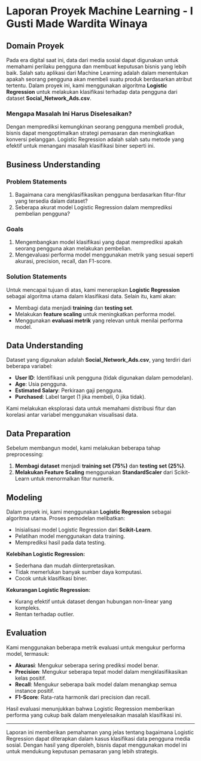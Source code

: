 # Laporan Proyek Machine Learning - I Gusti Made Wardita Winaya 

## Domain Proyek
Pada era digital saat ini, data dari media sosial dapat digunakan untuk memahami perilaku pengguna dan membuat keputusan bisnis yang lebih baik. Salah satu aplikasi dari Machine Learning adalah dalam menentukan apakah seorang pengguna akan membeli suatu produk berdasarkan atribut tertentu. Dalam proyek ini, kami menggunakan algoritma **Logistic Regression** untuk melakukan klasifikasi terhadap data pengguna dari dataset **Social_Network_Ads.csv**.

### Mengapa Masalah Ini Harus Diselesaikan?
Dengan memprediksi kemungkinan seorang pengguna membeli produk, bisnis dapat mengoptimalkan strategi pemasaran dan meningkatkan konversi pelanggan. Logistic Regression adalah salah satu metode yang efektif untuk menangani masalah klasifikasi biner seperti ini.

## Business Understanding

### Problem Statements
1. Bagaimana cara mengklasifikasikan pengguna berdasarkan fitur-fitur yang tersedia dalam dataset?
2. Seberapa akurat model Logistic Regression dalam memprediksi pembelian pengguna?

### Goals
1. Mengembangkan model klasifikasi yang dapat memprediksi apakah seorang pengguna akan melakukan pembelian.
2. Mengevaluasi performa model menggunakan metrik yang sesuai seperti akurasi, precision, recall, dan F1-score.

### Solution Statements
Untuk mencapai tujuan di atas, kami menerapkan **Logistic Regression** sebagai algoritma utama dalam klasifikasi data. Selain itu, kami akan:
- Membagi data menjadi **training** dan **testing set**.
- Melakukan **feature scaling** untuk meningkatkan performa model.
- Menggunakan **evaluasi metrik** yang relevan untuk menilai performa model.

## Data Understanding
Dataset yang digunakan adalah **Social_Network_Ads.csv**, yang terdiri dari beberapa variabel:
- **User ID**: Identifikasi unik pengguna (tidak digunakan dalam pemodelan).
- **Age**: Usia pengguna.
- **Estimated Salary**: Perkiraan gaji pengguna.
- **Purchased**: Label target (1 jika membeli, 0 jika tidak).

Kami melakukan eksplorasi data untuk memahami distribusi fitur dan korelasi antar variabel menggunakan visualisasi data.

## Data Preparation
Sebelum membangun model, kami melakukan beberapa tahap preprocessing:
1. **Membagi dataset** menjadi **training set (75%)** dan **testing set (25%)**.
2. **Melakukan Feature Scaling** menggunakan **StandardScaler** dari Scikit-Learn untuk menormalkan fitur numerik.

## Modeling
Dalam proyek ini, kami menggunakan **Logistic Regression** sebagai algoritma utama. Proses pemodelan melibatkan:
- Inisialisasi model Logistic Regression dari **Scikit-Learn**.
- Pelatihan model menggunakan data training.
- Memprediksi hasil pada data testing.

**Kelebihan Logistic Regression:**
- Sederhana dan mudah diinterpretasikan.
- Tidak memerlukan banyak sumber daya komputasi.
- Cocok untuk klasifikasi biner.

**Kekurangan Logistic Regression:**
- Kurang efektif untuk dataset dengan hubungan non-linear yang kompleks.
- Rentan terhadap outlier.

## Evaluation
Kami menggunakan beberapa metrik evaluasi untuk mengukur performa model, termasuk:
- **Akurasi**: Mengukur seberapa sering prediksi model benar.
- **Precision**: Mengukur seberapa tepat model dalam mengklasifikasikan kelas positif.
- **Recall**: Mengukur seberapa baik model dalam menangkap semua instance positif.
- **F1-Score**: Rata-rata harmonik dari precision dan recall.

Hasil evaluasi menunjukkan bahwa Logistic Regression memberikan performa yang cukup baik dalam menyelesaikan masalah klasifikasi ini.

---
Laporan ini memberikan pemahaman yang jelas tentang bagaimana Logistic Regression dapat diterapkan dalam kasus klasifikasi data pengguna media sosial. Dengan hasil yang diperoleh, bisnis dapat menggunakan model ini untuk mendukung keputusan pemasaran yang lebih strategis.

